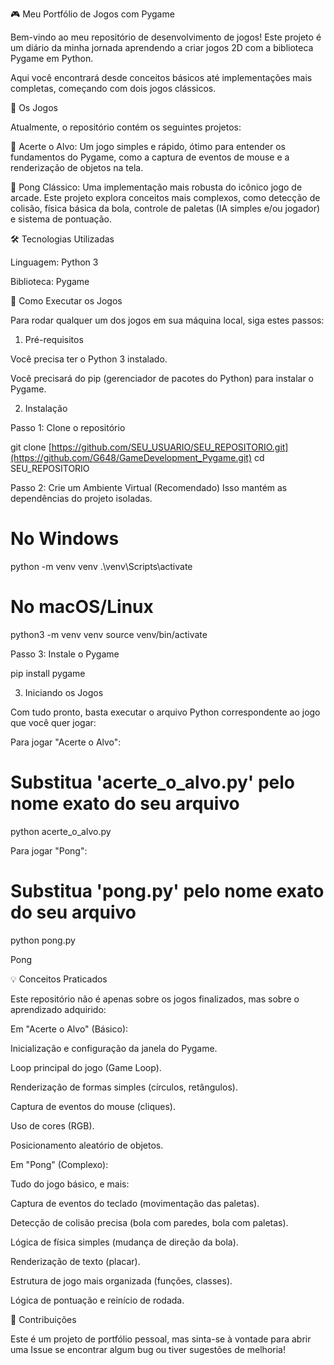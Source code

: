 🎮 Meu Portfólio de Jogos com Pygame

Bem-vindo ao meu repositório de desenvolvimento de jogos! Este projeto é um diário da minha jornada aprendendo a criar jogos 2D com a biblioteca Pygame em Python.

Aqui você encontrará desde conceitos básicos até implementações mais completas, começando com dois jogos clássicos.

👾 Os Jogos

Atualmente, o repositório contém os seguintes projetos:

🎯 Acerte o Alvo: Um jogo simples e rápido, ótimo para entender os fundamentos do Pygame, como a captura de eventos de mouse e a renderização de objetos na tela.

🏓 Pong Clássico: Uma implementação mais robusta do icônico jogo de arcade. Este projeto explora conceitos mais complexos, como detecção de colisão, física básica da bola, controle de paletas (IA simples e/ou jogador) e sistema de pontuação.

🛠️ Tecnologias Utilizadas

Linguagem: Python 3

Biblioteca: Pygame

🚀 Como Executar os Jogos

Para rodar qualquer um dos jogos em sua máquina local, siga estes passos:

1. Pré-requisitos

Você precisa ter o Python 3 instalado.

Você precisará do pip (gerenciador de pacotes do Python) para instalar o Pygame.

2. Instalação

Passo 1: Clone o repositório

git clone [https://github.com/SEU_USUARIO/SEU_REPOSITORIO.git](https://github.com/G648/GameDevelopment_Pygame.git)
cd SEU_REPOSITORIO

Passo 2: Crie um Ambiente Virtual (Recomendado)
Isso mantém as dependências do projeto isoladas.

# No Windows
python -m venv venv
.\venv\Scripts\activate

# No macOS/Linux
python3 -m venv venv
source venv/bin/activate


Passo 3: Instale o Pygame

pip install pygame


3. Iniciando os Jogos

Com tudo pronto, basta executar o arquivo Python correspondente ao jogo que você quer jogar:

Para jogar "Acerte o Alvo":

# Substitua 'acerte_o_alvo.py' pelo nome exato do seu arquivo
python acerte_o_alvo.py


Para jogar "Pong":

# Substitua 'pong.py' pelo nome exato do seu arquivo
python pong.py


Pong


💡 Conceitos Praticados

Este repositório não é apenas sobre os jogos finalizados, mas sobre o aprendizado adquirido:

Em "Acerte o Alvo" (Básico):

Inicialização e configuração da janela do Pygame.

Loop principal do jogo (Game Loop).

Renderização de formas simples (círculos, retângulos).

Captura de eventos do mouse (cliques).

Uso de cores (RGB).

Posicionamento aleatório de objetos.

Em "Pong" (Complexo):

Tudo do jogo básico, e mais:

Captura de eventos do teclado (movimentação das paletas).

Detecção de colisão precisa (bola com paredes, bola com paletas).

Lógica de física simples (mudança de direção da bola).

Renderização de texto (placar).

Estrutura de jogo mais organizada (funções, classes).

Lógica de pontuação e reinício de rodada.

🤝 Contribuições

Este é um projeto de portfólio pessoal, mas sinta-se à vontade para abrir uma Issue se encontrar algum bug ou tiver sugestões de melhoria!
